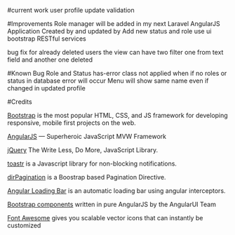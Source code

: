 #current work
user profile 
update validation



#Improvements
Role manager will be added in my next Laravel AngularJS Application
Created by and updated by
Add new status and role
use ui bootstrap
RESTful services



bug fix for already deleted users
    the view can have two filter one from text field and another one deleted

#Known Bug
Role and Status has-error class not applied when 
if no roles or status in database error will occur
Menu will show same name even if changed in updated profile


#Credits

[Bootstrap](http://getbootstrap.com/) is the most popular HTML, CSS, and JS framework for developing responsive, mobile first projects on the web.

[AngularJS](https://angularjs.org/) — Superheroic JavaScript MVW Framework

[jQuery](https://jquery.com/) The Write Less, Do More, JavaScript Library.

[toastr](https://github.com/CodeSeven/toastr) is a Javascript library for non-blocking notifications.

[dirPagination](https://github.com/michaelbromley/angularUtils/tree/master/src/directives/pagination) is a Boostrap based Pagination Directive.

[Angular Loading Bar](https://chieffancypants.github.io/angular-loading-bar/) is an automatic loading bar using angular interceptors.

[Bootstrap components](https://angular-ui.github.io/bootstrap/) written in pure AngularJS by the AngularUI Team

[Font Awesome](http://fontawesome.io/) gives you scalable vector icons that can instantly be customized